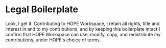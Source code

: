 # Legal Boilerplate

Look, I get it. 
Contributing to HOPE Workspace, I retain all rights, title and interest in and to my contributions, and by keeping 
this boilerplate intact I confirm that HOPE Workspace can use, modify, copy, and redistribute my contributions, 
under HOPE's choice of terms.
